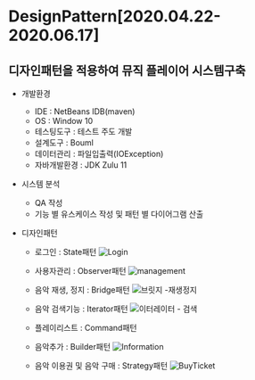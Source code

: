 # DesignPattern[2020.04.22-2020.06.17]
## 디자인패턴을 적용하여 뮤직 플레이어 시스템구축

- 개발환경
  - IDE : NetBeans IDB(maven)
  - OS : Window 10
  - 테스팅도구 : 테스트 주도 개발
  - 설계도구 : Bouml
  - 데이터관리 : 파일입출력(IOException)
  - 자바개발환경 : JDK Zulu 11

- 시스템 분석
  - QA 작성 
  - 기능 별 유스케이스 작성 및 패턴 별 다이어그램 산출
  
- 디자인패턴
  - 로그인 : State패턴
    ![Login](https://user-images.githubusercontent.com/109890241/222882310-0993ea5b-2ee9-4974-9d99-129dde9bd6b9.PNG)

  - 사용자관리 : Observer패턴
    ![management](https://user-images.githubusercontent.com/109890241/222882334-3b575eb6-6710-4155-a10f-560293d9b659.PNG)

  - 음악 재생, 정지 : Bridge패턴
    ![브릿지 -재생정지](https://user-images.githubusercontent.com/109890241/222882363-4707375e-946b-480e-a54b-aa12534d0e1a.PNG)

  - 음악 검색기능 : Iterator패턴
    ![이터레이터 - 검색](https://user-images.githubusercontent.com/109890241/222882346-bf9f621a-524d-429d-b970-2fbed4ce16a1.PNG)

  - 플레이리스트 : Command패턴
    
  - 음악추가 : Builder패턴
    ![Information](https://user-images.githubusercontent.com/109890241/222882342-7e96deea-88a6-4d80-a972-cd0904d82fac.png)

  - 음악 이용권 및 음악 구매 : Strategy패턴
    ![BuyTicket](https://user-images.githubusercontent.com/109890241/222882366-9a246b51-7acb-481d-9ae4-388f1f61818d.png)

